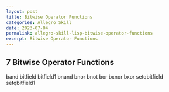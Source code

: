 ```yaml
---
layout: post
title: Bitwise Operator Functions
categories: Allegro Skill
date: 2023-07-04
permalink: allegro-skill-lisp-bitwise-operator-functions
excerpt: Bitwise Operator Functions
---
```


## 7 Bitwise Operator Functions
band
bitfield
bitfield1
bnand
bnor
bnot
bor
bxnor
bxor
setqbitfield
setqbitfield1